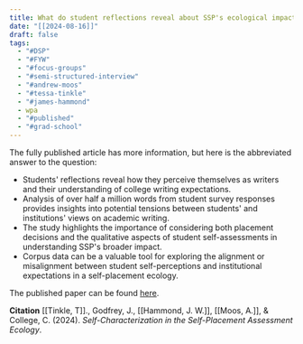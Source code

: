 ```yaml
---
title: What do student reflections reveal about SSP's ecological impacts?
date: "[[2024-08-16]]"
draft: false
tags:
  - "#DSP"
  - "#FYW"
  - "#focus-groups"
  - "#semi-structured-interview"
  - "#andrew-moos"
  - "#tessa-tinkle"
  - "#james-hammond"
  - wpa
  - "#published"
  - "#grad-school"
---
```

The fully published article has more information, but here is the abbreviated answer to the question: 
- Students' reflections reveal how they perceive themselves as writers and their understanding of college writing expectations.
- Analysis of over half a million words from student survey responses provides insights into potential tensions between students' and institutions' views on academic writing.
- The study highlights the importance of considering both placement decisions and the qualitative aspects of student self-assessments in understanding SSP's broader impact.
- Corpus data can be a valuable tool for exploring the alignment or misalignment between student self-perceptions and institutional expectations in a self-placement ecology.

The published paper can be found <a href="https://escholarship.org/content/qt07c5j8tp/qt07c5j8tp_noSplash_de3bf87e95d7aa9c14b49d91b1bfa1f8.pdf" target="_blank">here</a>.

**Citation**
[[Tinkle, T]]., Godfrey, J., [[Hammond, J. W.]], [[Moos, A.]], & College, C. (2024). _Self-Characterization in the Self-Placement Assessment Ecology_.

